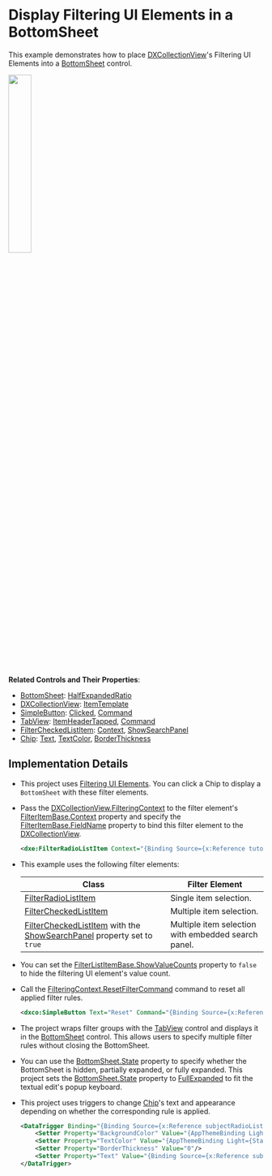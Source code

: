 # Display Filtering UI Elements in a BottomSheet

This example demonstrates how to place [DXCollectionView](https://docs.devexpress.com/MAUI/403324)'s Filtering UI Elements into a [BottomSheet](https://docs.devexpress.com/MAUI/DevExpress.Maui.Controls.BottomSheet) control.

<img src="https://github.com/DevExpress-Examples/maui-collection-view/assets/12169834/8918b2db-ace0-4adb-9b22-571e82033c89" width="30%"/>

**Related Controls and Their Properties**: 

* [BottomSheet](https://docs.devexpress.com/MAUI/DevExpress.Maui.Controls.BottomSheet): [HalfExpandedRatio](https://docs.devexpress.com/MAUI/DevExpress.Maui.Controls.BottomSheet.HalfExpandedRatio)
* [DXCollectionView](https://docs.devexpress.com/MAUI/403324): [ItemTemplate](https://docs.devexpress.com/MAUI/DevExpress.Maui.CollectionView.DXCollectionView.ItemTemplate)
* [SimpleButton](https://docs.devexpress.com/MAUI/DevExpress.Maui.Controls.SimpleButton): [Clicked](https://docs.devexpress.com/MAUI/DevExpress.Maui.Controls.SimpleButton.Clicked), [Command](https://docs.devexpress.com/MAUI/DevExpress.Maui.Controls.SimpleButton.Command)
* [TabView](https://docs.devexpress.com/MAUI/DevExpress.Maui.Controls.TabView): [ItemHeaderTapped](https://docs.devexpress.com/MAUI/DevExpress.Maui.Controls.TabView.ItemHeaderTapped), [Command](https://docs.devexpress.com/MAUI/DevExpress.Maui.Controls.SimpleButton.Command)
* [FilterCheckedListItem](https://docs.devexpress.com/MAUI/DevExpress.Maui.Editors.FilterCheckedListItem): [Context](https://docs.devexpress.com/MAUI/DevExpress.Maui.Editors.FilterItemBase.Context), [ShowSearchPanel](https://docs.devexpress.com/MAUI/DevExpress.Maui.Editors.FilterListItemBase.ShowSearchPanel)
* [Chip](https://docs.devexpress.com/MAUI/DevExpress.Maui.Editors.Chip): [Text](https://docs.devexpress.com/MAUI/DevExpress.Maui.Editors.Chip.Text), [TextColor](https://docs.devexpress.com/MAUI/DevExpress.Maui.Editors.Chip.TextColor), [BorderThickness](https://docs.devexpress.com/MAUI/DevExpress.Maui.Editors.Chip.BorderThickness)

## Implementation Details

* This project uses [Filtering UI Elements](https://docs.devexpress.com/MAUI/404126/collection-view/filter-sort-and-group-data). You can click a Chip to display a `BottomSheet` with these filter elements.
* Pass the [DXCollectionView.FilteringContext](https://docs.devexpress.com/MAUI/DevExpress.Maui.CollectionView.DXCollectionView.FilteringContext) to the filter element's [FilterItemBase.Context](https://docs.devexpress.com/MAUI/DevExpress.Maui.Editors.FilterItemBase.Context) property and specify the [FilterItemBase.FieldName](https://docs.devexpress.com/MAUI/DevExpress.Maui.Editors.FilterItemBase.FieldName) property to bind this filter element to the [DXCollectionView](https://docs.devexpress.com/MAUI/DevExpress.Maui.CollectionView.DXCollectionView).

    ```xml
    <dxe:FilterRadioListItem Context="{Binding Source={x:Reference tutorsCollection}, Path=FilteringContext}" FieldName="Subject" />
    ```
* This example uses the following filter elements:
    
    |Class | Filter Element|
    |---|---|
    |[FilterRadioListItem](https://docs.devexpress.com/MAUI/DevExpress.Maui.Editors.FilterRadioListItem)| Single item selection. |
    |[FilterCheckedListItem](https://docs.devexpress.com/MAUI/DevExpress.Maui.Editors.FilterCheckedListItem)| Multiple item selection. |
    |[FilterCheckedListItem](https://docs.devexpress.com/MAUI/DevExpress.Maui.Editors.FilterCheckedListItem) with the [ShowSearchPanel](https://docs.devexpress.com/MAUI/DevExpress.Maui.Editors.FilterListItemBase.ShowSearchPanel) property set to `true` | Multiple item selection with embedded search panel. |

* You can set the [FilterListItemBase.ShowValueCounts](https://docs.devexpress.com/MAUI/DevExpress.Maui.Editors.FilterListItemBase.ShowValueCounts) property to `false` to hide the filtering UI element's value count.
* Call the [FilteringContext.ResetFilterCommand](https://docs.devexpress.com/MAUI/DevExpress.Maui.Core.FilteringUIContext.ResetFilterCommand) command to reset all applied filter rules.

    ```xml
    <dxco:SimpleButton Text="Reset" Command="{Binding Source={x:Reference tutorsCollection}, Path=FilteringContext.ResetFilterCommand}" />
    ```
* The project wraps filter groups with the [TabView](https://docs.devexpress.com/MAUI/DevExpress.Maui.Controls.TabView) control and displays it in the [BottomSheet](https://docs.devexpress.com/MAUI/DevExpress.Maui.Controls.BottomSheet) control. This allows users to specify multiple filter rules without closing the BottomSheet.

* You can use the [BottomSheet.State](https://docs.devexpress.com/MAUI/DevExpress.Maui.Controls.BottomSheet.State) property to specify whether the BottomSheet is hidden, partially expanded, or fully expanded. This project sets the [BottomSheet.State](https://docs.devexpress.com/MAUI/DevExpress.Maui.Controls.BottomSheet.State) property to [FullExpanded](https://docs.devexpress.com/MAUI/DevExpress.Maui.Controls.BottomSheetState.FullExpanded) to fit the textual edit's popup keyboard.
* This project uses triggers to change [Chip](https://docs.devexpress.com/MAUI/DevExpress.Maui.Editors.Chip)'s text and appearance depending on whether the corresponding rule is applied.

    ```xml
    <DataTrigger Binding="{Binding Source={x:Reference subjectRadioListItem}, Path=FilterModel.SelectedFilterValue, Converter={StaticResource isFilterEmptyConverter}}" Value="False" TargetType="dxe:Chip">
        <Setter Property="BackgroundColor" Value="{AppThemeBinding Light={StaticResource SecondaryContainer}, Dark={StaticResource SecondaryContainerDark}}"/>
        <Setter Property="TextColor" Value="{AppThemeBinding Light={StaticResource Gray600}, Dark={StaticResource SecondaryContainer}}"/>
        <Setter Property="BorderThickness" Value="0"/>
        <Setter Property="Text" Value="{Binding Source={x:Reference subjectRadioListItem}, Path=FilterModel.SelectedFilterValue.DisplayText, StringFormat='{0} ▼'}"/>
    </DataTrigger>
```